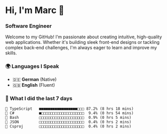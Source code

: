 # Hi, I'm Marc 👋 
### Software Engineer

Welcome to my GitHub! I'm passionate about creating intuitive, high-quality web applications. Whether it's building sleek front-end designs or tackling complex back-end challenges, I'm always eager to learn and improve my skills.  

### 🌍 Languages I Speak  
- 🇩🇪 **German** (Native)  
- 🇬🇧 **English** (Fluent)

### 🤯 What I did the last 7 days

```
🔷 TypeScript   ■■■■■■■■■■■■■■■■■□□□ 87.2% (8 hrs 18 mins)
🔷 C#           ■□□□□□□□□□□□□□□□□□□□  9.4% (0 hrs 54 mins)
📄 Bash         □□□□□□□□□□□□□□□□□□□□  0.9% (0 hrs 5 mins)
📄 JSON         □□□□□□□□□□□□□□□□□□□□  0.4% (0 hrs 2 mins)
📄 Csproj       □□□□□□□□□□□□□□□□□□□□  0.4% (0 hrs 2 mins)
```